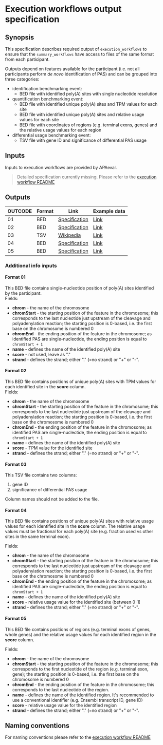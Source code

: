 # Execution workflows output specification

## Synopsis

This specification describes required output of `execution_workflows` to ensure that the `summary_workflows` have access to files of the same format from each participant.

Outputs depend on features available for the participant (i.e. not all participants perform *de novo* identification of PAS) and can be grouped into three categories:

- identification benchmarking event:
  - BED file with identified poly(A) sites with single nucleotide resolution
- quantification benchmarking event:
  - BED file with identified unique poly(A) sites and TPM values for each site
  - BED file with identified unique poly(A) sites and relative usage values for each site
  - BED file with coordinates of regions (e.g. terminal exons, genes) and the relative usage values for each region
- differential usage benchmarking event:
  - TSV file with gene ID and significance of differential PAS usage

## Inputs

Inputs to execution workflows are provided by APAeval.
>Detailed specification currently missing. Please refer to the [execution workflow README][ex-readme-in]
## Outputs


| OUTCODE | Format | Link | Example data |
  | --- | --- | --- | --- |
  | 01 | BED | [Specification][spec-bed] | [Link][out1] |
  | 02 | BED | [Specification][spec-bed] | [Link][out2] |
  | 03 | TSV | [Wikipedia][wiki-tsv] | [Link][out3] |
  | 04 | BED | [Specification][spec-bed] | [Link][out4] |
  | 05 | BED | [Specification][spec-bed] | [Link][out5] |  

### Additional info inputs

#### Format 01

This BED file contains single-nucleotide position of poly(A) sites identified by the participant.  
Fields:

- **chrom** - the name of the chromosome
- **chromStart** - the starting position of the feature in the chromosome; this corresponds to the last nucleotide just upstream of the cleavage and polyadenylation reaction; the starting position is 0-based, i.e. the first base on the chromosome is numbered 0
- **chromEnd** - the ending position of the feature in the chromosome; as identified PAS are single-nucleotide, the ending position is equal to `chromStart + 1`
- **name** - defines the name of the identified poly(A) site
- **score** - not used, leave as "."
- **strand** - defines the strand; either "." (=no strand) or "+" or "-".

#### Format 02

This BED file contains positions of unique poly(A) sites with TPM values for each identified site in the **score** column.  
Fields:

- **chrom** - the name of the chromosome
- **chromStart** - the starting position of the feature in the chromosome; this corresponds to the last nucleotide just upstream of the cleavage and polyadenylation reaction; the starting position is 0-based, i.e. the first base on the chromosome is numbered 0
- **chromEnd** - the ending position of the feature in the chromosome; as identified PAS are single-nucleotide, the ending position is equal to `chromStart + 1`
- **name** - defines the name of the identified poly(A) site
- **score** - TPM value for the identified site
- **strand** - defines the strand; either "." (=no strand) or "+" or "-".

#### Format 03

This TSV file contains two columns:

1. gene ID
2. significance of differential PAS usage

Column names should not be added to the file.

#### Format 04

This BED file contains positions of unique poly(A) sites with relative usage values for each identified site in the **score** column. The relative usage values must be fractional for each poly(A) site (e.g. fraction used vs other sites in the same terminal exon).

Fields:

- **chrom** - the name of the chromosome
- **chromStart** - the starting position of the feature in the chromosome; this corresponds to the last nucleotide just upstream of the cleavage and polyadenylation reaction; the starting position is 0-based, i.e. the first base on the chromosome is numbered 0
- **chromEnd** - the ending position of the feature in the chromosome; as identified PAS are single-nucleotide, the ending position is equal to `chromStart + 1`
- **name** - defines the name of the identified poly(A) site
- **score** - relative usage value for the identified site (between 0-1)
- **strand** - defines the strand; either "." (=no strand) or "+" or "-".

#### Format 05

This BED file contains positions of regions (e.g. terminal exons of genes, whole genes) and the relative usage values for each identified region in the **score** column.

Fields:

- **chrom** - the name of the chromosome
- **chromStart** - the starting position of the feature in the chromosome; this corresponds to the first nucleotide of the region (e.g. terminal exon, gene); the starting position is 0-based, i.e. the first base on the chromosome is numbered 0
- **chromEnd** - the ending position of the feature in the chromosome; this corresponds to the last nucleotide of the region.
- **name** - defines the name of the identified region. It's recommended to use a conventional identifier (e.g. Ensembl transcript ID, gene ID)
- **score** - relative usage value for the identified region
- **strand** - defines the strand; either "." (=no strand) or "+" or "-".

## Naming conventions
For naming conventions please refer to the [execution workflow README][ex-readme]

[//]: # (References)

[out1]: ./example_output_files/output1.bed
[out2]: ./example_output_files/output2.bed
[out3]: ./example_output_files/output3.tsv
[out4]: ./example_output_files/output4.bed
[out5]: ./example_output_files/output5.bed
[spec-bed]: <https://genome.ucsc.edu/FAQ/FAQformat.html#format1>
[wiki-tsv]: <https://en.wikipedia.org/wiki/Tab-separated_values>
[ex-readme]: ./README.md
[ex-readme-in]: ./README.md#more-details
